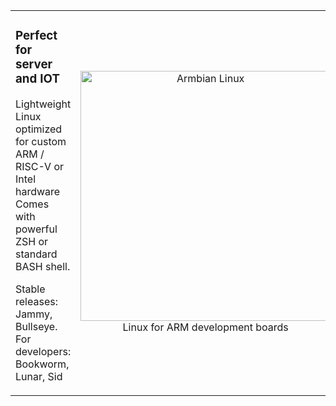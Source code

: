 <table width=100% border=0><tr><td>
<h3>Perfect for server and IOT</h2>
Lightweight Linux optimized for custom ARM / RISC-V or Intel hardware
Comes with powerful ZSH or standard BASH shell.
<p><p>
Stable releases: Jammy, Bullseye. For developers: Bookworm, Lunar, Sid
</td><td>
<p align="center">
    <a href="https://www.armbian.com">
        <img src="https://raw.githubusercontent.com/armbian/.github/master/profile/tux-two.png" width="400" alt="Armbian Linux">
    </a>
    <br>
    Linux for ARM development boards
</p>
</td>
<td>
<h3>Excellent for desktop</h2>
Fully featured XFCE, Gnome or Cinnamon based desktop. 3D and video acceleration support where possible.
<p><p>
Community support for: Budgie, i3, KDE plasma, Mate, Xmonad
</td>
</tr>
</table>
